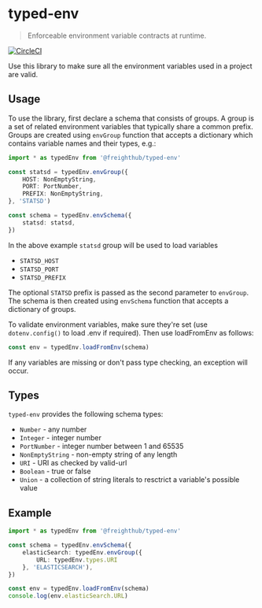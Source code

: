 # typed-env

> Enforceable environment variable contracts at runtime.

[![CircleCI](https://circleci.com/gh/freight-hub/TypedEnv/tree/main.svg?style=svg&circle-token=5222e58e326cb399a02aa2ed524dcf0dd817282e)](https://circleci.com/gh/freight-hub/TypedEnv/tree/main)

Use this library to make
sure all the environment variables used in a project are valid.


## Usage

To use the library, first declare a schema that consists of groups. A group is
a set of related environment variables that typically share a common prefix.
Groups are created using `envGroup` function that accepts a dictionary which
contains variable names and their types, e.g.:

```typescript
import * as typedEnv from '@freighthub/typed-env'

const statsd = typedEnv.envGroup({
    HOST: NonEmptyString,
    PORT: PortNumber,
    PREFIX: NonEmptyString,
}, 'STATSD')

const schema = typedEnv.envSchema({
    statsd: statsd,
})
```

In the above example `statsd` group will be used to load variables
 - `STATSD_HOST`
 - `STATSD_PORT`
 - `STATSD_PREFIX`

The optional `STATSD` prefix is passed as the second parameter to `envGroup`.
The schema is then created using `envSchema` function that accepts a dictionary
of groups.

To validate environment variables, make sure they're set (use `dotenv.config()`
to load .env if required). Then use loadFromEnv as follows:

```typescript
const env = typedEnv.loadFromEnv(schema)
```

If any variables are missing or don't pass type checking, an exception will occur.

## Types

`typed-env` provides the following schema types:

* `Number` - any number
* `Integer` - integer number
* `PortNumber` - integer number between 1 and 65535
* `NonEmptyString` - non-empty string of any length
* `URI` - URI as checked by valid-url
* `Boolean` - true or false
* `Union` - a collection of string literals to resctrict a variable's possible value

## Example

```typescript
import * as typedEnv from '@freighthub/typed-env'

const schema = typedEnv.envSchema({
    elasticSearch: typedEnv.envGroup({
        URL: typedEnv.types.URI
    }, 'ELASTICSEARCH'),
})

const env = typedEnv.loadFromEnv(schema)
console.log(env.elasticSearch.URL)
```
